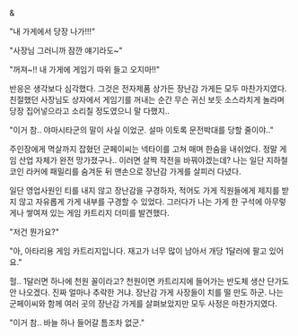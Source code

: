 &

"내 가게에서 당장 나가!!!"

"사장님 그러니까 잠깐 얘기라도~"

"꺼져~!! 내 가게에 게임기 따위 들고 오지마!!"

반응은 생각보다 심각했다. 그것은 전자제품 상가든 장난감 가게든 모두 마찬가지였다. 친절했던 사장님도 상자에서 게임기를 꺼내는 순간 무슨 귀신 보듯 소스라치게 놀라며 당장 집어넣으라고 소리칠 정도였으니 말 다했지..

"이거 참.. 야마시타군의 말이 사실 이었군. 설마 이토록 문전박대를 당할 줄이야.."

주인장에게 멱살까지 잡혔던 군페이씨는 넥타이를 고쳐 매며 한숨을 내쉬었다. 정말 게임 산업 자체가 완전 망가졌구나.. 이러면 살짝 작전을 바꿔야겠는데? 나는 일단 지하철 코인 라커에 패밀리를 숨겨둔 뒤 맨손으로 장난감 가게를 살피러 다녔다.

일단 영업사원인 티를 내지 않고 장난감을 구경하자, 적어도 가게 직원들에게 제지를 받지 않고 자유롭게 가게 내부를 구경할 수 있었다. 그러다가 나는 가게 한 구석에 아무렇게나 쌓여져 있는 게임 카트리지 더미를 발견했다.

"저건 뭔가요?"

"아, 아타리용 게임 카트리지입니다. 재고가 너무 많이 남아서 개당 1달러에 팔고 있어요."

헐.. 1달러면 하나에 천원 꼴이라고? 천원이면 카트리지에 들어가는 반도체 생산 단가도 안 나오겠다. 진짜 얼마나 추락한 거냐. 장난감 가게 사장들이 치를 떨 만도 하군. 나는 군페이씨와 함께 여러 곳의 장난감 가게를 살펴보았지만 모두 사정은 마찬가지였다.

"이거 참.. 바늘 하나 들어갈 틈조차 없군."